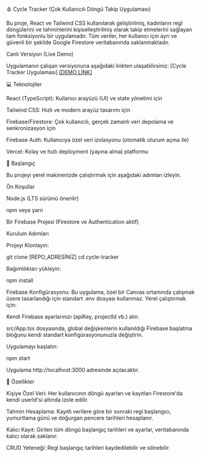 🩸 Cycle Tracker (Çok Kullanıcılı Döngü Takip Uygulaması)

Bu proje, React ve Tailwind CSS kullanılarak geliştirilmiş, kadınların regl döngülerini ve tahminlerini kişiselleştirilmiş olarak takip etmelerini sağlayan tam fonksiyonlu bir uygulamadır. Tüm veriler, her kullanıcı için ayrı ve güvenli bir şekilde Google Firestore veritabanında saklanmaktadır.

Canlı Versiyon (Live Demo)

Uygulamanın çalışan versiyonuna aşağıdaki linkten ulaşabilirsiniz:
[Cycle Tracker Uygulaması] [\[DEMO LİNK\]](https://cycle-tracker-gules.vercel.app/)

💻 Teknolojiler

React (TypeScript): Kullanıcı arayüzü (UI) ve state yönetimi için

Tailwind CSS: Hızlı ve modern arayüz tasarımı için

Firebase/Firestore: Çok kullanıcılı, gerçek zamanlı veri depolama ve senkronizasyon için

Firebase Auth: Kullanıcıya özel veri izolasyonu (otomatik oturum açma ile)

Vercel: Kolay ve hızlı deployment (yayına alma) platformu

🚀 Başlangıç

Bu projeyi yerel makinenizde çalıştırmak için aşağıdaki adımları izleyin.

Ön Koşullar

Node.js (LTS sürümü önerilir)

npm veya yarn

Bir Firebase Projesi (Firestore ve Authentication aktif)

Kurulum Adımları

Projeyi Klonlayın:

git clone [REPO_ADRESİNİZ]
cd cycle-tracker


Bağımlılıkları yükleyin:

npm install


Firebase Konfigürasyonu:
Bu uygulama, özel bir Canvas ortamında çalışmak üzere tasarlandığı için standart .env dosyası kullanmaz. Yerel çalıştırmak için:

Kendi Firebase ayarlarınızı (apiKey, projectId vb.) alın.

src/App.tsx dosyasında, global değişkenlerin kullanıldığı Firebase başlatma bloğunu kendi standart konfigürasyonunuzla değiştirin.

Uygulamayı başlatın:

npm start


Uygulama http://localhost:3000 adresinde açılacaktır.

📝 Özellikler

Kişiye Özel Veri: Her kullanıcının döngü ayarları ve kayıtları Firestore'da kendi userId'si altında izole edilir.

Tahmin Hesaplama: Kayıtlı verilere göre bir sonraki regl başlangıcı, yumurtlama günü ve doğurgan pencere tarihleri hesaplanır.

Kalıcı Kayıt: Girilen tüm döngü başlangıç tarihleri ve ayarlar, veritabanında kalıcı olarak saklanır.

CRUD Yeteneği: Regl başlangıç tarihleri kaydedilebilir ve silinebilir.